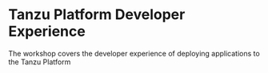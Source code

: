 # Tanzu Platform Developer Experience

The workshop covers the developer experience of deploying applications to the Tanzu Platform
